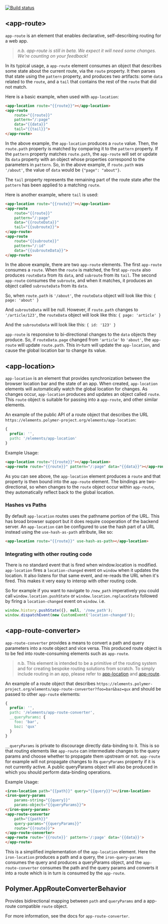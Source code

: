 
<!---

This README is automatically generated from the comments in these files:
app-location.html  app-route-converter-behavior.html  app-route-converter.html  app-route.html

Edit those files, and our readme bot will duplicate them over here!
Edit this file, and the bot will squash your changes :)

The bot does some handling of markdown. Please file a bug if it does the wrong
thing! https://github.com/PolymerLabs/tedium/issues

-->

[![Build status](https://travis-ci.org/PolymerElements/app-route.svg?branch=master)](https://travis-ci.org/PolymerElements/app-route)


## &lt;app-route&gt;

`app-route` is an element that enables declarative, self-describing routing
for a web app.

> *n.b. app-route is still in beta. We expect it will need some changes. We're counting on your feedback!*

In its typical usage, a `app-route` element consumes an object that describes
some state about the current route, via the `route` property. It then parses
that state using the `pattern` property, and produces two artifacts: some `data`
related to the `route`, and a `tail` that contains the rest of the `route` that
did not match.

Here is a basic example, when used with `app-location`:

```html
<app-location route="{{route}}"></app-location>
<app-route
    route="{{route}}"
    pattern="/:page"
    data="{{data}}"
    tail="{{tail}}">
</app-route>
```

In the above example, the `app-location` produces a `route` value. Then, the
`route.path` property is matched by comparing it to the `pattern` property. If
the `pattern` property matches `route.path`, the `app-route` will set or update
its `data` property with an object whose properties correspond to the parameters
in `pattern`. So, in the above example, if `route.path` was `'/about'`, the value
of `data` would be `{"page": "about"}`.

The `tail` property represents the remaining part of the route state after the
`pattern` has been applied to a matching `route`.

Here is another example, where `tail` is used:

```html
<app-location route="{{route}}"></app-location>
<app-route
    route="{{route}}"
    pattern="/:page"
    data="{{routeData}}"
    tail="{{subroute}}">
</app-route>
<app-route
    route="{{subroute}}"
    pattern="/:id"
    data="{{subrouteData}}">
</app-route>
```

In the above example, there are two `app-route` elements. The first
`app-route` consumes a `route`. When the `route` is matched, the first
`app-route` also produces `routeData` from its `data`, and `subroute` from
its `tail`. The second `app-route` consumes the `subroute`, and when it
matches, it produces an object called `subrouteData` from its `data`.

So, when `route.path` is `'/about'`, the `routeData` object will look like
this: `{ page: 'about' }`

And `subrouteData` will be null. However, if `route.path` changes to
`'/article/123'`, the `routeData` object will look like this:
`{ page: 'article' }`

And the `subrouteData` will look like this: `{ id: '123' }`

`app-route` is responsive to bi-directional changes to the `data` objects
they produce. So, if `routeData.page` changed from `'article'` to `'about'`,
the `app-route` will update `route.path`. This in-turn will update the
`app-location`, and cause the global location bar to change its value.



## &lt;app-location&gt;

`app-location` is an element that provides synchronization between the
browser location bar and the state of an app. When created, `app-location`
elements will automatically watch the global location for changes. As changes
occur, `app-location` produces and updates an object called `route`. This
`route` object is suitable for passing into a `app-route`, and other similar
elements.

An example of the public API of a route object that describes the URL
`https://elements.polymer-project.org/elements/app-location`:

```css
{
  prefix: '',
  path: '/elements/app-location'
}
```

Example Usage:

```html
<app-location route="{{route}}"></app-location>
<app-route route="{{route}}" pattern="/:page" data="{{data}}"></app-route>
```

As you can see above, the `app-location` element produces a `route` and that
property is then bound into the `app-route` element. The bindings are two-
directional, so when changes to the `route` object occur within `app-route`,
they automatically reflect back to the global location.

### Hashes vs Paths

By default `app-location` routes uses the pathname portion of the URL. This has
broad browser support but it does require cooperation of the backend server. An
`app-location` can be configured to use the hash part of a URL instead using
the `use-hash-as-path` attribute, like so:

```html
<app-location route="{{route}}" use-hash-as-path></app-location>
```

### Integrating with other routing code

There is no standard event that is fired when window.location is modified.
`app-location` fires a `location-changed` event on `window` when it updates the
location. It also listens for that same event, and re-reads the URL when it's
fired. This makes it very easy to interop with other routing code.

So for example if you want to navigate to `/new_path` imperatively you could
call `window.location.pushState` or `window.location.replaceState` followed by
firing a `location-changed` event on `window`. i.e.

```javascript
window.history.pushState({}, null, '/new_path');
window.dispatchEvent(new CustomEvent('location-changed'));
```



## &lt;app-route-converter&gt;

`app-route-converter` provides a means to convert a path and query
parameters into a route object and vice versa. This produced route object
is to be fed into route-consuming elements such as `app-route`.

> n.b. This element is intended to be a primitive of the routing system and for
creating bespoke routing solutions from scratch. To simply include routing in
an app, please refer to [app-location](https://github.com/PolymerElements/app-route/blob/master/app-location.html)
and [app-route](https://github.com/PolymerElements/app-route/blob/master/app-route.html).

An example of a route object that describes
`https://elements.polymer-project.org/elements/app-route-converter?foo=bar&baz=qux`
and should be passed to other `app-route` elements:

```css
{
  prefix: '',
  path: '/elements/app-route-converter',
  __queryParams: {
    foo: 'bar',
    baz: 'qux'
  }
}
```

`__queryParams` is private to discourage directly data-binding to it. This is so
that routing elements like `app-route` can intermediate changes to the query
params and choose whether to propagate them upstream or not. `app-route` for
example will not propagate changes to its `queryParams` property if it is not
currently active. A public queryParams object will also be produced in which you
should perform data-binding operations.

Example Usage:

```html
<iron-location path="{{path}}" query="{{query}}"></iron-location>
<iron-query-params
    params-string="{{query}}"
    params-object="{{queryParams}}">
</iron-query-params>
<app-route-converter
    path="{{path}}"
    query-params="{{queryParams}}"
    route="{{route}}">
</app-route-converter>
<app-route route='{{route}}' pattern='/:page' data='{{data}}'>
</app-route>
```

This is a simplified implementation of the `app-location` element. Here the
`iron-location` produces a path and a query, the `iron-query-params` consumes
the query and produces a queryParams object, and the `app-route-converter`
consumes the path and the query params and converts it into a route which is in
turn is consumed by the `app-route`.



## Polymer.AppRouteConverterBehavior

Provides bidirectional mapping between `path` and `queryParams` and a
app-route compatible `route` object.

For more information, see the docs for `app-route-converter`.


